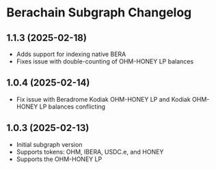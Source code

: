 # Berachain Subgraph Changelog

## 1.1.3 (2025-02-18)

- Adds support for indexing native BERA
- Fixes issue with double-counting of OHM-HONEY LP balances

## 1.0.4 (2025-02-14)

- Fix issue with Beradrome Kodiak OHM-HONEY LP and Kodiak OHM-HONEY LP balances conflicting

## 1.0.3 (2025-02-13)

- Initial subgraph version
- Supports tokens: OHM, IBERA, USDC.e, and HONEY
- Supports the OHM-HONEY LP
